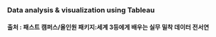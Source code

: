 ### Data analysis & visualization using Tableau
#### 출처 : 패스트 캠퍼스/올인원 패키지:세계 3등에게 배우는 실무 밀착 데이터 전서연
